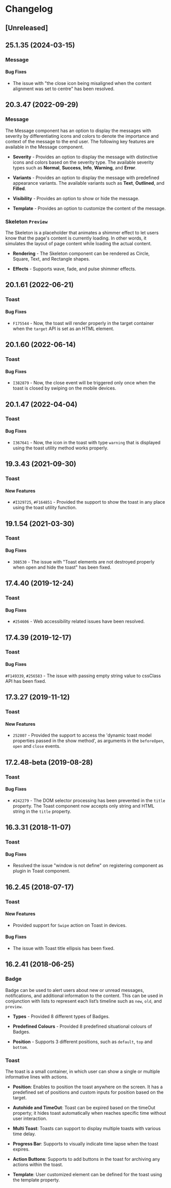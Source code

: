 # Changelog

## [Unreleased]

## 25.1.35 (2024-03-15)

### Message

#### Bug Fixes

- The issue with "the close icon being misaligned when the content alignment was set to centre" has been resolved.

## 20.3.47 (2022-09-29)

### Message

The Message component has an option to display the messages with severity by differentiating icons and colors to denote the importance and context of the message to the end user. The following key features are available in the Message component.

- **Severity** - Provides an option to display the message with distinctive icons and colors based on the severity type. The available severity types such as **Normal**, **Success**, **Info**, **Warning**, and **Error**.

- **Variants** - Provides an option to display the message with predefined appearance variants. The available variants such as **Text**, **Outlined**, and **Filled**.

- **Visibility** - Provides an option to show or hide the message.

- **Template** - Provides an option to customize the content of the message.

### Skeleton `Preview`

The Skeleton is a placeholder that animates a shimmer effect to let users know that the page's content is currently loading. In other words, it simulates the layout of page content while loading the actual content.

- **Rendering** - The Skeleton component can be rendered as Circle, Square, Text, and Rectangle shapes.

- **Effects** - Supports wave, fade, and pulse shimmer effects.

## 20.1.61 (2022-06-21)

### Toast

#### Bug Fixes

- `F175544` - Now, the toast will render properly in the target container when the `target` API is set as an HTML element.

## 20.1.60 (2022-06-14)

### Toast

#### Bug Fixes

- `I382879` - Now, the close event will be triggered only once when the toast is closed by swiping on the mobile devices.

## 20.1.47 (2022-04-04)

### Toast

#### Bug Fixes

- `I367641` - Now, the icon in the toast with type `warning` that is displayed using the toast utility method works properly.

## 19.3.43 (2021-09-30)

### Toast

#### New Features

- `#I329725`, `#F164851` - Provided the support to show the toast in any place using the toast utility function.

## 19.1.54 (2021-03-30)

### Toast

#### Bug Fixes

- `308530` - The issue with "Toast elements are not destroyed properly when open and hide the toast" has been fixed.

## 17.4.40 (2019-12-24)

### Toast

#### Bug Fixes

- `#254606` - Web accessibility related issues have been resolved.

## 17.4.39 (2019-12-17)

### Toast

#### Bug Fixes

`#F149339`, `#256583` - The issue with passing empty string value to cssClass API has been fixed.

## 17.3.27 (2019-11-12)

### Toast

#### New Features

- `252807` - Provided the support to access the 'dynamic toast model properties passed in the show method', as arguments in the `beforeOpen`, `open` and `close` events.

## 17.2.48-beta (2019-08-28)

### Toast

#### Bug Fixes

- `#242279` - The DOM selector processing has been prevented in the `title` property. The Toast component now accepts only string and HTML string in the `title` property.

## 16.3.31 (2018-11-07)

### Toast

#### Bug Fixes

- Resolved the issue "window is not define" on registering component as plugin in Toast component.

## 16.2.45 (2018-07-17)

### Toast

#### New Features

- Provided support for `Swipe` action on Toast in devices.

#### Bug Fixes

- The issue with Toast title ellipsis has been fixed.

## 16.2.41 (2018-06-25)

### Badge

Badge can be used to alert users about new or unread messages, notifications, and additional information
to the content. This can be used in conjunction with lists to represent each list’s timeline such as `new`, `old`, and `preview`.

- **Types** - Provided 8 different types of Badges.

- **Predefined Colours** - Provided 8 predefined situational colours of Badges.

- **Position** - Supports 3 different positions, such as `default`, `top` and `bottom`.

### Toast

The toast is a small container, in which user can show a single or multiple informative lines with actions.

- **Position**: Enables to position the toast anywhere on the screen. It has a predefined set of positions and custom inputs for position based on the target.

- **Autohide and TimeOut**: Toast can be expired based on the timeOut property; it hides toast automatically when reaches specific time without user interaction.

- **Multi Toast**: Toasts can support to display multiple toasts with various time delay.

- **Progress Bar**: Supports to visually indicate time lapse when the toast expires.

- **Action Buttons**: Supports to add buttons in the toast for archiving any actions within the toast.

- **Template**: User customized element can be defined for the toast using the template property.
